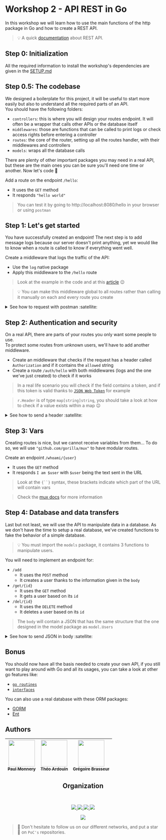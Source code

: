 # Workshop 2 - API REST in Go

In this workshop we will learn how to use the main functions of the http package in Go and how to create a REST API.

> 💡 A quick [documentation](https://www.ibm.com/cloud/learn/rest-apis) about REST API.

## Step 0: Initialization

All the required information to install the workshop's dependencies are given in the [SETUP.md](./SETUP.md)

## Step 0.5: The codebase

We designed a boilerplate for this project, it will be useful to start more easily but also to understand all the required parts of an API.  
You should have the following folders:

- `controllers`: this is where you will design your routes endpoint. It will often be a wrapper that calls other APIs or the database itself
- `middlewares`: those are functions that can be called to print logs or check access rights before entering a controller
- `routes`: the core of the router, setting up all the routes handler, with their middlewares and controllers
- `models`: wraps all the database calls

There are plenty of other important packages you may need in a real API, but these are the main ones you can be sure you'll need one time or another. Now let's code :rocket:

Add a route on the endpoint `/hello`:
- It uses the `GET` method
- It responds `"hello world"`

> You can test it by going to http://localhost:8080/hello in your browser or using `postman`

## Step 1: Let's get started

You have successfully created an endpoint!
The next step is to add message logs because our server doesn't print anything, yet we would like to know when a route is called to know if everything went well.

Create a middleware that logs the traffic of the API:
- Use the `log` native package
- Apply this middleware to the `/hello` route


> Look at the example in the code and at this [article](https://dev.to/karankumarshreds/middlewares-in-go-41j) 😉

> 💡 You can make this middleware global to all routes rather than calling it manually on each and every route you create

<details>
  <summary>See how to request with postman :satellite:</summary>

  Enter your URL and the method you wish to use in the titlebar and click `Send`.

  ![Seek](../../.github/go-http/seek.png)

  Then the result (if there is any) will be printed out at the bottom.

  ![Result](../../.github/go-http/result.png)

</details>

## Step 2: Authentication and security

On a real API, there are parts of your routes you only want some people to use.  
To protect some routes from unknown users, we'll have to add another middleware.

- Create an middleware that checks if the request has a header called `Authorization` and if it contains the `allowed` string
- Create a route `/auth/hello` with both middlewares (logs and the one we've just created) to check if it works

> In a real life scenario you will check if the field contains a token, and if this token is valid thanks to [`JSON Web Token`](https://jwt.io/introduction) for example

> `r.Header` is of type `map[string]string`, you should take a look at how to check if a value exists within a map 😉

<details>

  <summary>See how to send a header :satellite:</summary>

  Go into the 3rd panel, there you will be able to create the headers that you want to send, toggle the checkbox to send them or not.

  ![Header](../../.github/go-http/header.png)

</details>

## Step 3: Vars

Creating routes is nice, but we cannot receive variables from them... To do so, we will use `"github.com/gorilla/mux"` to have modular routes.

Create an endpoint `/whoami/{user}`
- It uses the `GET` method
- It responds `I am $user` with `$user` being the text sent in the URL

> Look at the `{``}` syntax, these brackets indicate which part of the URL will contain vars

> Check the [mux docs](https://github.com/gorilla/mux/blob/master/README.md) for more information

## Step 4: Database and data transfers

Last but not least, we will use the API to manipulate data in a database. As we don't have the time to setup a real database, we've created functions to fake the behavior of a simple database.

> 💡 You must import the `models` package, it contains 3 functions to manipulate users.

You will need to implement an endpoint for:

- `/add`
  - It uses the `POST` method
  - It creates a user thanks to the information given in the `body`
- `/get/{id}`
  - It uses the `GET` method
  - It gets a user based on its `id`
- `/del/{id}`
  - It uses the `DELETE` method
  - It deletes a user based on its `id`

> The `body` will contain a JSON that has the same structure that the one designed in the model package as `model.Users`

<details>

  <summary>See how to send JSON in body :satellite:</summary>

  Go into the 4th panel and select the `raw` option, then you can write your JSON (you can also copy this one).

  ![Body](../../.github/go-http/body.png)

  </details>

## Bonus

You should now have all the basis needed to create your own API, if you still want to play around with Go and all its usages, you can take a look at other go features like:
- [`go routines`](https://go.dev/tour/concurrency)
- [`interfaces`](https://gobyexample.com/interfaces)

You can also use a real database with these ORM packages:
- [GORM](https://github.com/go-gorm/gorm/)
- [Ent](https://github.com/facebookincubator/ent)

## Authors

| [<img src="https://github.com/PaulMonnery.png?size=85" width=85><br><sub>Paul Monnery</sub>](https://github.com/PaulMonnery) | [<img src="https://github.com/Qwexta.png?size=85" width=85><br><sub>Théo Ardouin</sub>](https://github.com/Qwexta) | [<img src="https://github.com/lerimeur.png?size=85" width=85><br><sub>Grégoire Brasseur</sub>](https://github.com/lerimeur)
| :---: | :---: | :---: |
<h2 align=center>
Organization
</h2>
<br/>
<p align='center'>
    <a href="https://www.linkedin.com/company/pocinnovation/mycompany/">
        <img src="https://img.shields.io/badge/LinkedIn-0077B5?style=for-the-badge&logo=linkedin&logoColor=white">
    </a>
    <a href="https://www.instagram.com/pocinnovation/">
        <img src="https://img.shields.io/badge/Instagram-E4405F?style=for-the-badge&logo=instagram&logoColor=white">
    </a>
    <a href="https://twitter.com/PoCInnovation">
        <img src="https://img.shields.io/badge/Twitter-1DA1F2?style=for-the-badge&logo=twitter&logoColor=white">
    </a>
    <a href="https://discord.com/invite/Yqq2ADGDS7">
        <img src="https://img.shields.io/badge/Discord-7289DA?style=for-the-badge&logo=discord&logoColor=white">
    </a>
</p>
<p align=center>
    <a href="https://www.poc-innovation.fr/">
        <img src="https://img.shields.io/badge/WebSite-1a2b6d?style=for-the-badge&logo=GitHub Sponsors&logoColor=white">
    </a>
</p>

> :rocket: Don't hesitate to follow us on our different networks, and put a star 🌟 on `PoC's` repositories.

